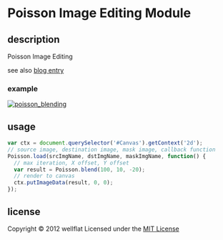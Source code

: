# Poisson Image Editing Module

## description

Poisson Image Editing

see also [blog entry][entry]

### example
[![poisson_blending](http://rest-term.com/labs/repos/images/poisson_blending.jpg)](http://rest-term.com/labs/html5/poisson.html)

## usage

```js
var ctx = document.querySelector('#Canvas').getContext('2d');
// source image, destination image, mask image, callback function
Poisson.load(srcImgName, dstImgName, maskImgName, function() {
  // max iteration, X offset, Y offset
  var result = Poisson.blend(100, 10, -20);
  // render to canvas
  ctx.putImageData(result, 0, 0);
});
```

license
----------
Copyright &copy; 2012 wellflat Licensed under the [MIT License][MIT]

[MIT]: http://www.opensource.org/licenses/mit-license.php
[entry]: http://rest-term.com/archives/3066/
